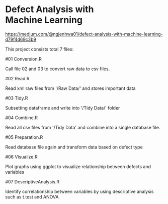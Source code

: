 # Defect Analysis with Machine Learning

https://medium.com/@ngjenhwa01/defect-analysis-with-machine-learning-d79f4d69c3b9




















This project consists total 7 files:

#01 Conversion.R

Call file 02 and 03 to convert raw data to csv files.

#02 Read.R

Read xml raw files from '/Raw Data/' and stores important data

#03 Tidy.R

Subsetting dataframe and write into '/Tidy Data/' folder

#04 Combine.R

Read all csv files from '/Tidy Data' and combine into a single database file.

#05 Preparation.R

Read database file again and transform data based on defect type

#06 Visualize.R

Plot graphs using ggplot to visualize relationship between defects and variables

#07 DescriptiveAnalysis.R

Identify correlationship between variables by using descriptive analysis such as t.test and ANOVA
